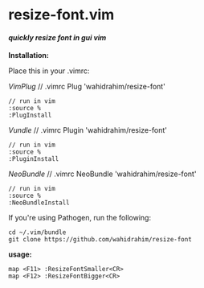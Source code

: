 # resize-font.vim #
#### *quickly resize font in gui vim* ####

**Installation:**

Place this in your .vimrc:

*VimPlug*
    // .vimrc
    Plug 'wahidrahim/resize-font'

    // run in vim
    :source %
    :PlugInstall

*Vundle*
    // .vimrc
    Plugin 'wahidrahim/resize-font'

    // run in vim
    :source %
    :PluginInstall

*NeoBundle*
    // .vimrc
    NeoBundle 'wahidrahim/resize-font'

    // run in vim
    :source %
    :NeoBundleInstall

If you're using Pathogen, run the following:

    cd ~/.vim/bundle
    git clone https://github.com/wahidrahim/resize-font

**usage:**

    map <F11> :ResizeFontSmaller<CR>
    map <F12> :ResizeFontBigger<CR>

